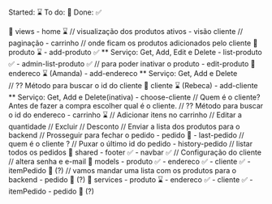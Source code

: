 Started: ⌛
To do: 📌
Done: ✅

📁 views
    - home ⌛
        // visualização dos produtos ativos - visão cliente
		// paginação
	- carrinho
		// onde ficam os produtos adicionados pelo cliente
    📁 produto ⌛
        - add-produto ✅
        ** Serviço: Get, Add, Edit e Delete
        - list-produto ✅ 
		- admin-list-produto ✅ // para poder inativar o produto
		- edit-produto 
    📁 endereco ⌛ (Amanda)
        - add-endereco
        ** Serviço: Get, Add e Delete  
        // ?? Método para buscar o id do cliente
    📁 cliente ⌛ (Rebeca)
        - add-cliente
        ** Serviço: Get, Add e Delete(inativa)
        - choose-cliente // Quem é o cliente? Antes de fazer a compra escolher qual é o cliente.
		// ?? Método para buscar o id do endereco
    - carrinho ⌛
		// Adicionar itens no carrinho
		// Editar a quantidade
		// Excluir
		// Desconto
		// Enviar a lista dos produtos para o backend
		// Prosseguir para fechar o pedido
    - pedido 📌
        - last-pedido
			// quem é o cliente ?
			// Puxar o último id do pedido
        - history-pedido
			// listar todos os pedidos
    📁 shared
        - footer ✅
        - navbar ✅
            // Configuração do cliente   // altera senha e e-mail
📁 models
    - produto ✅
    - endereco ✅
    - cliente ✅
    - itemPedido 📌 (?) // vamos mandar uma lista com os produtos para o backend
    - pedido 📌 (?)
📁 services
    - produto ⌛
    - endereco ✅
    - cliente ✅
	- itemPedido
    - pedido 📌 (?)
